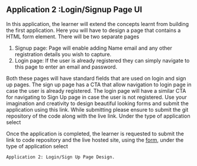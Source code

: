 ## Application 2 :Login/Signup Page UI

In this application, the learner will extend the concepts learnt from building
the first application. Here you will have to design a page that contains a HTML
form element. There will be two separate pages

1. Signup page: Page will enable adding Name email and any other registration
   details you wish to capture.
2. Login page: If the user is already registered they can simply navigate to
   this page to enter an email and password.

Both these pages will have standard fields that are used on login and sign up
pages. The sign up page has a CTA that allow navigation to login page in case
the user is already registered. The login page will have a similar CTA for
navigating to Sign Up page in case the user is not registered. Use your
imagination and creativity to design beautiful looking forms and submit the
application using this link. While submitting please ensure to submit the git
repository of the code along with the live link. Under the type of application
select

Once the application is completed, the learner is requested to submit the link
to code repository and the live hosted site, using the
[form](https://forms.gle/YcowC8wRTAnbeB8Z6), under the type of application
select

`Application 2: Login/Sign Up Page Design.`
